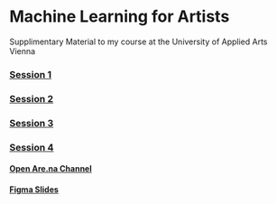 # Machine Learning for Artists
Supplimentary Material to my course at the University of Applied Arts Vienna

### [Session 1](/session01/session01.md)

### [Session 2](/session02/session02.md)

### [Session 3](/session03/session03.md)

### [Session 4](/session04/session04.md)

#### [Open Are.na Channel](https://www.are.na/ferdinand-doblhammer/seeing-patterns-making-sense)

#### [Figma Slides](https://www.figma.com/slides/Bbpi7aXt2P9arA8wzX4fnU/doblhammer.media-Pr%C3%A4sentation?node-id=122-2&t=5yAsBaBR2xk8f3Ab-1)
